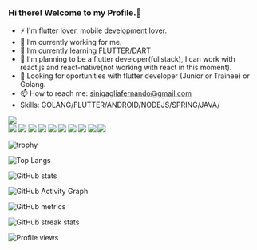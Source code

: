 ### Hi there! Welcome to my Profile.👋
- ⚡ I'm flutter lover, mobile development lover.
- 🔭 I’m currently working for me.
- 🌱 I’m currently learning FLUTTER/DART
- 🤔 I'm planning to be a flutter developer(fullstack), I can work with react.js and react-native(not working with react in this moment).
- 💬 Looking for oportunities with flutter developer (Junior or Trainee) or Golang.
- 📫 How to reach me: sinigagliafernando@gmail.com
- Skills: GOLANG/FLUTTER/ANDROID/NODEJS/SPRING/JAVA/
<!--
**FernandoSini/FernandoSini** is a ✨ _special_ ✨ repository because its `README.md` (this file) appears on your GitHub profile.

Here are some ideas to get you started:

- 🔭 I’m currently working for me.
- 🌱 I’m currently learning FLUTTER/DART
- 👯 I’m looking to collaborate on ...
- 🤔 I'm planning to be a flutter developer(fullstack)
- 💬 Looking for oportunities with flutter developer (Junior)
- 📫 How to reach me: sinigagliafernando@gmail.com
- 😄 Pronouns: ...
- ⚡ Fun fact: ...
-->






[<img src="https://img.shields.io/badge/GitHub-100000?style=for-the-badge&logo=github&logoColor=white"/>](https://github.com/fernandosini)  
<img src="https://img.shields.io/badge/Java-ED8B00?style=for-the-badge&logo=java&logoColor=white"/>
[<img src="https://img.shields.io/badge/LinkedIn-0077B5?style=for-the-badge&logo=linkedin&logoColor=white"/>](https://www.linkedin.com/in/fernando-fazio-sinigaglia-58179211b/)
<img src="https://img.shields.io/badge/Dart-0175C2?style=for-the-badge&logo=dart&logoColor=white"/>
<img src="https://img.shields.io/badge/Flutter-02569B?style=for-the-badge&logo=flutter&logoColor=white"/>
<img src="https://img.shields.io/badge/mac%20os-000000?style=for-the-badge&logo=apple&logoColor=white"/>
<img src="https://img.shields.io/badge/Node.js-339933?style=for-the-badge&logo=nodedotjs&logoColor=white"/>
<img src="https://img.shields.io/badge/Spring_Boot-F2F4F9?style=for-the-badge&logo=spring-boot"/>
<img src="https://img.shields.io/badge/Spring-6DB33F?style=for-the-badge&logo=spring&logoColor=white"/>
<img src="https://img.shields.io/badge/JavaScript-323330?style=for-the-badge&logo=javascript&logoColor=F7DF1E"/>
<img src="https://img.shields.io/badge/Adobe%20XD-FF61F6?style=for-the-badge&logo=Adobe%20XD&logoColor=white"/>


![trophy](https://github-profile-trophy.vercel.app/?username=fernandosini)<!--(https://github.com/ryo-ma/github-profile-trophy)-->

![Top Langs](https://github-readme-stats.vercel.app/api/top-langs/?username=fernandosini)<!--(https://github.com/anuraghazra/github-readme-stats)-->

![GitHub stats](https://github-readme-stats.vercel.app/api?username=fernandosini&show_icons=true&count_private=true)  

![GitHub Activity Graph](https://activity-graph.herokuapp.com/graph?username=fernandosini)  

![GitHub metrics](https://metrics.lecoq.io/fernandosini)  

![GitHub streak stats](https://github-readme-streak-stats.herokuapp.com/?user=fernandosini)  

![Profile views](https://gpvc.arturio.dev/fernandosini)  
